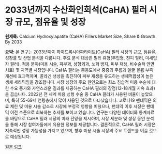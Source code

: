 # 2033년까지 수산화인회석(CaHA) 필러 시장 규모, 점유율 및 성장

**원제목:** Calcium Hydroxylapatite (CaHA) Fillers Market Size, Share &amp; Growth By 2033

**요약:** 본 연구는 2033년까지 하이드록시아파타이트(CaHA) 필러 시장의 규모, 점유율, 성장률 및 산업 분석을 다룹니다.  주요 분석 대상은 필러 유형(주입형, 진피 필러, 미세입자 필러), 적용 분야(미용 시술, 피부과, 성형외과, 노화 방지, 피부 재생, 비수술적 안면 치료) 및 지역별 시장입니다.  CaHA 필러는 중등도에서 중증의 주름과 얼굴 볼륨 부족 개선에 효과적이며, 콜라겐 생성을 촉진하여 피부 재생을 유도하는 생체적합성이 높은 생체 세라믹임을 강조합니다.  시장 성장의 주요 원인으로는 최소 침습적 미용 수술에 대한 수요 증가와 자연스러운 결과를 제공하는 CaHA 필러의 장점(12-18개월 지속 효과)을 꼽습니다.  2022년 전 세계 미용 성형 수술 중 CaHA 필러가 사용된 비율이 높았으며, 특히 55-69세 연령층에서 많이 사용된 것으로 나타났습니다.  코로나19 팬데믹은 의료 제한 및 미용 시술 감소로 시장에 부정적 영향을 미쳤으나, 팬데믹 이후 시장은 팬데믹 이전 수준으로 회복하는 추세를 보이고 있습니다.  연구는 다양한 데이터와 통계자료를 바탕으로 CaHA 필러 시장의 미래 전망을 제시하며,  시장 세분화 및 성장 동인 분석을 통해 시장 참여자들에게 유용한 정보를 제공합니다.  결론적으로, CaHA 필러 시장은 지속적인 성장 가능성을 가지고 있으며,  향후 미용 시술 시장의 주요 트렌드를 이끌 것으로 예상됩니다.

[원문 링크](https://www.businessresearchinsights.com/market-reports/calcium-hydroxylapatite-caha-fillers-market-125206)

